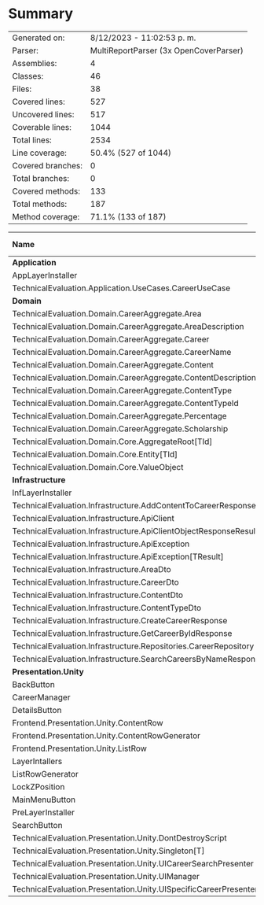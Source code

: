 ﻿# Summary
|||
|:---|:---|
| Generated on: | 8/12/2023 - 11:02:53 p. m. |
| Parser: | MultiReportParser (3x OpenCoverParser) |
| Assemblies: | 4 |
| Classes: | 46 |
| Files: | 38 |
| Covered lines: | 527 |
| Uncovered lines: | 517 |
| Coverable lines: | 1044 |
| Total lines: | 2534 |
| Line coverage: | 50.4% (527 of 1044) |
| Covered branches: | 0 |
| Total branches: | 0 |
| Covered methods: | 133 |
| Total methods: | 187 |
| Method coverage: | 71.1% (133 of 187) |

|**Name**|**Covered**|**Uncovered**|**Coverable**|**Total**|**Line coverage**|**Covered**|**Total**|**Branch coverage**|**Covered**|**Total**|**Method coverage**|
|:---|---:|---:|---:|---:|---:|---:|---:|---:|---:|---:|---:|
|**Application**|**18**|**16**|**34**|**100**|**52.9%**|**0**|**0**|****|**5**|**7**|**71.4%**|
|AppLayerInstaller|0|3|3|11|0%|0|0||0|1|0%|
|TechnicalEvaluation.Application.UseCases.CareerUseCase|18|13|31|89|58%|0|0||5|6|83.3%|
|**Domain**|**179**|**61**|**240**|**844**|**74.5%**|**0**|**0**|****|**56**|**69**|**81.1%**|
|TechnicalEvaluation.Domain.CareerAggregate.Area|24|3|27|69|88.8%|0|0||5|5|100%|
|TechnicalEvaluation.Domain.CareerAggregate.AreaDescription|13|4|17|59|76.4%|0|0||4|4|100%|
|TechnicalEvaluation.Domain.CareerAggregate.Career|22|21|43|132|51.1%|0|0||10|12|83.3%|
|TechnicalEvaluation.Domain.CareerAggregate.CareerName|17|2|19|71|89.4%|0|0||4|6|66.6%|
|TechnicalEvaluation.Domain.CareerAggregate.Content|15|3|18|64|83.3%|0|0||7|8|87.5%|
|TechnicalEvaluation.Domain.CareerAggregate.ContentDescription|15|2|17|59|88.2%|0|0||4|4|100%|
|TechnicalEvaluation.Domain.CareerAggregate.ContentType|3|3|6|29|50%|0|0||1|2|50%|
|TechnicalEvaluation.Domain.CareerAggregate.ContentTypeId|17|0|17|57|100%|0|0||4|4|100%|
|TechnicalEvaluation.Domain.CareerAggregate.Percentage|14|0|14|51|100%|0|0||4|4|100%|
|TechnicalEvaluation.Domain.CareerAggregate.Scholarship|14|0|14|51|100%|0|0||4|4|100%|
|TechnicalEvaluation.Domain.Core.AggregateRoot[TId]|3|3|6|32|50%|0|0||1|2|50%|
|TechnicalEvaluation.Domain.Core.Entity[TId]|11|12|23|91|47.8%|0|0||5|9|55.5%|
|TechnicalEvaluation.Domain.Core.ValueObject|11|8|19|79|57.8%|0|0||3|5|60%|
|**Infrastructure**|**241**|**294**|**535**|**10503**|**45%**|**0**|**0**|****|**53**|**74**|**71.6%**|
|InfLayerInstaller|4|0|4|15|100%|0|0||1|1|100%|
|TechnicalEvaluation.Infrastructure.AddContentToCareerResponse|0|1|1|859|0%|0|0||0|2|0%|
|TechnicalEvaluation.Infrastructure.ApiClient|141|257|398|859|35.4%|0|0||15|23|65.2%|
|TechnicalEvaluation.Infrastructure.ApiClientObjectResponseResult[T]|5|1|6|859|83.3%|0|0||2|3|66.6%|
|TechnicalEvaluation.Infrastructure.ApiException|9|3|12|859|75%|0|0||7|8|87.5%|
|TechnicalEvaluation.Infrastructure.ApiException[TResult]|0|5|5|859|0%|0|0||0|3|0%|
|TechnicalEvaluation.Infrastructure.AreaDto|5|5|10|880|50%|0|0||3|4|75%|
|TechnicalEvaluation.Infrastructure.CareerDto|29|6|35|902|82.8%|0|0||12|12|100%|
|TechnicalEvaluation.Infrastructure.ContentDto|7|6|13|882|53.8%|0|0||5|6|83.3%|
|TechnicalEvaluation.Infrastructure.ContentTypeDto|0|1|1|859|0%|0|0||0|2|0%|
|TechnicalEvaluation.Infrastructure.CreateCareerResponse|0|1|1|859|0%|0|0||0|2|0%|
|TechnicalEvaluation.Infrastructure.GetCareerByIdResponse|1|0|1|859|100%|0|0||2|2|100%|
|TechnicalEvaluation.Infrastructure.Repositories.CareerRepository|39|8|47|93|82.9%|0|0||4|4|100%|
|TechnicalEvaluation.Infrastructure.SearchCareersByNameResponse|1|0|1|859|100%|0|0||2|2|100%|
|**Presentation.Unity**|**89**|**146**|**235**|**536**|**37.8%**|**0**|**0**|****|**19**|**37**|**51.3%**|
|BackButton|0|11|11|32|0%|0|0||0|3|0%|
|CareerManager|13|0|13|42|100%|0|0||4|4|100%|
|DetailsButton|4|17|21|47|19%|0|0||2|4|50%|
|Frontend.Presentation.Unity.ContentRow|4|0|4|17|100%|0|0||1|1|100%|
|Frontend.Presentation.Unity.ContentRowGenerator|14|9|23|41|60.8%|0|0||1|1|100%|
|Frontend.Presentation.Unity.ListRow|4|0|4|18|100%|0|0||1|1|100%|
|LayerIntallers|0|5|5|11|0%|0|0||0|1|0%|
|ListRowGenerator|14|9|23|38|60.8%|0|0||1|1|100%|
|LockZPosition|6|6|12|23|50%|0|0||2|2|100%|
|MainMenuButton|0|11|11|27|0%|0|0||0|3|0%|
|PreLayerInstaller|3|0|3|10|100%|0|0||1|1|100%|
|SearchButton|4|16|20|43|20%|0|0||2|3|66.6%|
|TechnicalEvaluation.Presentation.Unity.DontDestroyScript|0|3|3|12|0%|0|0||0|1|0%|
|TechnicalEvaluation.Presentation.Unity.Singleton[T]|0|22|22|41|0%|0|0||0|2|0%|
|TechnicalEvaluation.Presentation.Unity.UICareerSearchPresenter|8|6|14|35|57.1%|0|0||2|2|100%|
|TechnicalEvaluation.Presentation.Unity.UIManager|0|25|25|50|0%|0|0||0|5|0%|
|TechnicalEvaluation.Presentation.Unity.UISpecificCareerPresenter|15|6|21|49|71.4%|0|0||2|2|100%|
